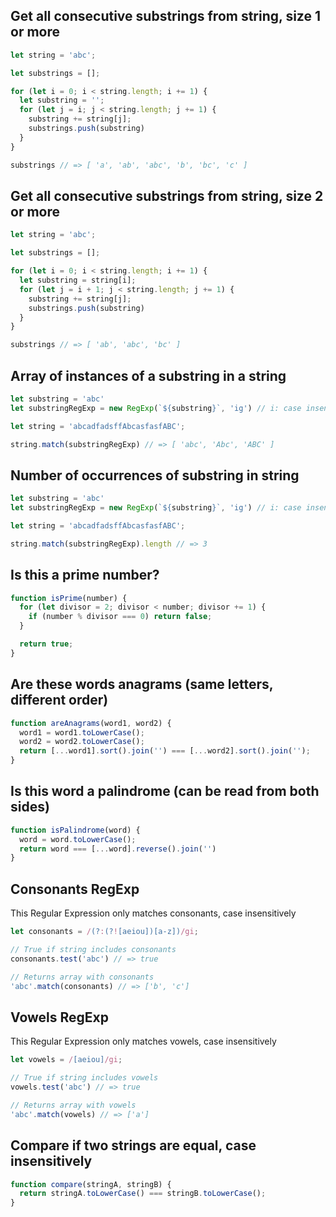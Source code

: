 ## Get all consecutive substrings from string, size 1 or more

```js
let string = 'abc';

let substrings = [];

for (let i = 0; i < string.length; i += 1) {
  let substring = '';
  for (let j = i; j < string.length; j += 1) {
    substring += string[j];
    substrings.push(substring)
  }
}

substrings // => [ 'a', 'ab', 'abc', 'b', 'bc', 'c' ]
```

## Get all consecutive substrings from string, size 2 or more

```js
let string = 'abc';

let substrings = [];

for (let i = 0; i < string.length; i += 1) {
  let substring = string[i];
  for (let j = i + 1; j < string.length; j += 1) {
    substring += string[j];
    substrings.push(substring)
  }
}

substrings // => [ 'ab', 'abc', 'bc' ]
```



## Array of instances of a substring in a string

```js
let substring = 'abc'
let substringRegExp = new RegExp(`${substring}`, 'ig') // i: case insenstive, g: look globally

let string = 'abcadfadsffAbcasfasfABC';

string.match(substringRegExp) // => [ 'abc', 'Abc', 'ABC' ]
```

## Number of occurrences of substring in string

```js
let substring = 'abc'
let substringRegExp = new RegExp(`${substring}`, 'ig') // i: case insenstive, g: look globally

let string = 'abcadfadsffAbcasfasfABC';

string.match(substringRegExp).length // => 3
```

## Is this a prime number?

```js
function isPrime(number) {
  for (let divisor = 2; divisor < number; divisor += 1) {
    if (number % divisor === 0) return false;
  }

  return true;
}
```

## Are these words anagrams (same letters, different order)

```js
function areAnagrams(word1, word2) {
  word1 = word1.toLowerCase();
  word2 = word2.toLowerCase();
  return [...word1].sort().join('') === [...word2].sort().join('');
}
```

## Is this word a palindrome (can be read from both sides)

```js
function isPalindrome(word) {
  word = word.toLowerCase();
  return word === [...word].reverse().join('')
}
```

## Consonants RegExp

This Regular Expression only matches consonants, case insensitively
```js
let consonants = /(?:(?![aeiou])[a-z])/gi;

// True if string includes consonants
consonants.test('abc') // => true

// Returns array with consonants
'abc'.match(consonants) // => ['b', 'c']
```

## Vowels RegExp

This Regular Expression only matches vowels, case insensitively
```js
let vowels = /[aeiou]/gi;

// True if string includes vowels
vowels.test('abc') // => true

// Returns array with vowels
'abc'.match(vowels) // => ['a']
```

## Compare if two strings are equal, case insensitively

```js
function compare(stringA, stringB) {
  return stringA.toLowerCase() === stringB.toLowerCase();
}
```